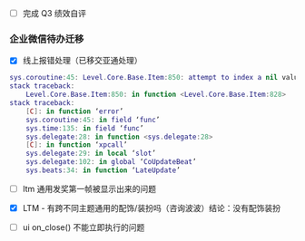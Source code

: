 - [ ] 完成 Q3 绩效自评

### 企业微信待办迁移
- [x] 线上报错处理（已移交亚通处理）
```lua
sys.coroutine:45: Level.Core.Base.Item:850: attempt to index a nil value (field ‘panel’)
stack traceback:
	Level.Core.Base.Item:850: in function <Level.Core.Base.Item:828>
stack traceback:
	[C]: in function ‘error’
	sys.coroutine:45: in field ‘func’
	sys.time:135: in field ‘func’
	sys.delegate:28: in function <sys.delegate:28>
	[C]: in function ‘xpcall’
	sys.delegate:29: in local ‘slot’
	sys.delegate:102: in global ‘CoUpdateBeat’
	sys.beats:34: in function ‘LateUpdate’
```
- [ ] ltm 通用发奖第一帧被显示出来的问题
- [x] LTM - 有跨不同主题通用的配饰/装扮吗（咨询波波）结论：没有配饰装扮
- [ ] ui on_close() 不能立即执行的问题


